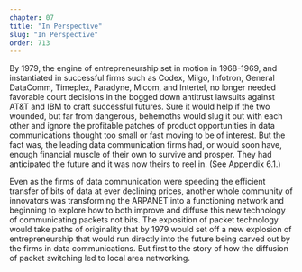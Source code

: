 ```yaml
---
chapter: 07
title: "In Perspective"
slug: "In Perspective"
order: 713
---
```


By 1979, the engine of entrepreneurship set in motion in 1968-1969, and instantiated in successful firms such as Codex, Milgo, Infotron, General DataComm, Timeplex, Paradyne, Micom, and Intertel, no longer needed favorable court decisions in the bogged down antitrust lawsuits against AT&T and IBM to craft successful futures. Sure it would help if the two wounded, but far from dangerous, behemoths would slug it out with each other and ignore the profitable patches of product opportunities in data communications thought too small or fast moving to be of interest. But the fact was, the leading data communication firms had, or would soon have, enough financial muscle of their own to survive and prosper. They had anticipated the future and it was now theirs to reel in. (See Appendix 6.1.)

Even as the firms of data communication were speeding the efficient transfer of bits of data at ever declining prices, another whole community of innovators was transforming the ARPANET into a functioning network and beginning to explore how to both improve and diffuse this new technology of communicating packets not bits. The exposition of packet technology would take paths of originality that by 1979 would set off a new explosion of entrepreneurship that would run directly into the future being carved out by the firms in data communications. But first to the story of how the diffusion of packet switching led to local area networking.
